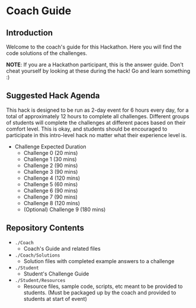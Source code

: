 # Coach Guide

## Introduction

Welcome to the coach's guide for this Hackathon. Here you will find the code solutions of the challenges.

**NOTE**: If you are a Hackathon participant, this is the answer guide. Don't cheat yourself by looking at these during the hack! Go and learn something :)

## Suggested Hack Agenda

This hack is designed to be run as 2-day event for 6 hours every day, for a total of approximately 12 hours to complete all challenges. Different groups of students will complete the challenges at different paces based on their comfort level. This is okay, and students should be encouraged to participate in this intro-level hack no matter what their experience level is.

- Challenge Expected Duration
  - Challenge 0 (20 mins)
  - Challenge 1 (30 mins)
  - Challenge 2 (90 mins)
  - Challenge 3 (90 mins)
  - Challenge 4 (120 mins)
  - Challenge 5 (60 mins)
  - Challenge 6 (90 mins)
  - Challenge 7 (90 mins)
  - Challenge 8 (120 mins)
  - (Optional) Challenge 9 (180 mins)

## Repository Contents

- `./Coach`
  - Coach's Guide and related files
- `./Coach/Solutions`
  - Solution files with completed example answers to a challenge
- `./Student`
  - Student's Challenge Guide
- `./Student/Resources`
  - Resource files, sample code, scripts, etc meant to be provided to students. (Must be packaged up by the coach and provided to students at start of event)
